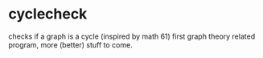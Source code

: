 # cyclecheck
checks if a graph is a cycle (inspired by math 61)
first graph theory related program, more (better) stuff to come.
